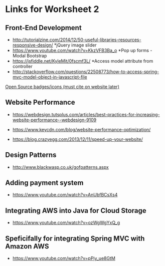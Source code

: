 # Links for Worksheet 2

## Front-End Development

- http://tutorialzine.com/2014/12/50-useful-libraries-resources-responsive-design/
*jQuery image slider
- https://www.youtube.com/watch?v=KkzVFB3Ba_o
*Pop up forms - Modal Bootstrap
- https://jsfiddle.net/KyleMit/0fscmf3L/
*Access model attribute from controller
- http://stackoverflow.com/questions/22508773/how-to-access-spring-mvc-model-object-in-javascript-file


[Open Source badges/icons (must cite on website later)](https://icons8.com/web-app/for/all/achievement)

## Website Performance

- https://webdesign.tutsplus.com/articles/best-practices-for-increasing-website-performance--webdesign-9109

- https://www.keycdn.com/blog/website-performance-optimization/

- https://blog.crazyegg.com/2013/12/11/speed-up-your-website/

## Design Patterns

- http://www.blackwasp.co.uk/gofpatterns.aspx

## Adding payment system

- https://www.youtube.com/watch?v=AnUbfBCsXs4

## Integrating AWS into Java for Cloud Storage

- https://www.youtube.com/watch?v=ozWgWgYxQ_g 

## Speficifally for integrating Spring MVC with Amazon AWS

- https://www.youtube.com/watch?v=pPjy_ue8GtM
